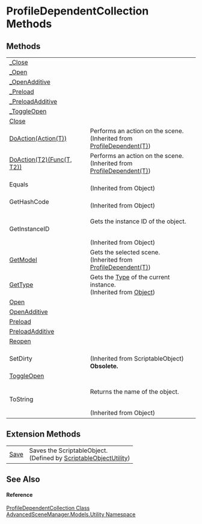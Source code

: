 # ProfileDependentCollection Methods




## Methods
<table>
<tr>
<td><a href="M_AdvancedSceneManager_Models_Utility_ProfileDependentCollection__Close.md">_Close</a></td>
<td> </td></tr>
<tr>
<td><a href="M_AdvancedSceneManager_Models_Utility_ProfileDependentCollection__Open.md">_Open</a></td>
<td> </td></tr>
<tr>
<td><a href="M_AdvancedSceneManager_Models_Utility_ProfileDependentCollection__OpenAdditive.md">_OpenAdditive</a></td>
<td> </td></tr>
<tr>
<td><a href="M_AdvancedSceneManager_Models_Utility_ProfileDependentCollection__Preload.md">_Preload</a></td>
<td> </td></tr>
<tr>
<td><a href="M_AdvancedSceneManager_Models_Utility_ProfileDependentCollection__PreloadAdditive.md">_PreloadAdditive</a></td>
<td> </td></tr>
<tr>
<td><a href="M_AdvancedSceneManager_Models_Utility_ProfileDependentCollection__ToggleOpen.md">_ToggleOpen</a></td>
<td> </td></tr>
<tr>
<td><a href="M_AdvancedSceneManager_Models_Utility_ProfileDependentCollection_Close.md">Close</a></td>
<td> </td></tr>
<tr>
<td><a href="M_AdvancedSceneManager_Models_Utility_ProfileDependent_1_DoAction.md">DoAction(Action(T))</a></td>
<td>Performs an action on the scene.<br />(Inherited from <a href="T_AdvancedSceneManager_Models_Utility_ProfileDependent_1.md">ProfileDependent(T)</a>)</td></tr>
<tr>
<td><a href="M_AdvancedSceneManager_Models_Utility_ProfileDependent_1_DoAction__1.md">DoAction(T2)(Func(T, T2))</a></td>
<td>Performs an action on the scene.<br />(Inherited from <a href="T_AdvancedSceneManager_Models_Utility_ProfileDependent_1.md">ProfileDependent(T)</a>)</td></tr>
<tr>
<td>Equals</td>
<td><br />(Inherited from Object)</td></tr>
<tr>
<td>GetHashCode</td>
<td><br />(Inherited from Object)</td></tr>
<tr>
<td>GetInstanceID</td>
<td><p>Gets the instance ID of the object.</p><br />(Inherited from Object)</td></tr>
<tr>
<td><a href="M_AdvancedSceneManager_Models_Utility_ProfileDependent_1_GetModel.md">GetModel</a></td>
<td>Gets the selected scene.<br />(Inherited from <a href="T_AdvancedSceneManager_Models_Utility_ProfileDependent_1.md">ProfileDependent(T)</a>)</td></tr>
<tr>
<td><a href="https://learn.microsoft.com/dotnet/api/system.object.gettype" target="_blank" rel="noopener noreferrer">GetType</a></td>
<td>Gets the <a href="https://learn.microsoft.com/dotnet/api/system.type" target="_blank" rel="noopener noreferrer">Type</a> of the current instance.<br />(Inherited from <a href="https://learn.microsoft.com/dotnet/api/system.object" target="_blank" rel="noopener noreferrer">Object</a>)</td></tr>
<tr>
<td><a href="M_AdvancedSceneManager_Models_Utility_ProfileDependentCollection_Open.md">Open</a></td>
<td> </td></tr>
<tr>
<td><a href="M_AdvancedSceneManager_Models_Utility_ProfileDependentCollection_OpenAdditive.md">OpenAdditive</a></td>
<td> </td></tr>
<tr>
<td><a href="M_AdvancedSceneManager_Models_Utility_ProfileDependentCollection_Preload.md">Preload</a></td>
<td> </td></tr>
<tr>
<td><a href="M_AdvancedSceneManager_Models_Utility_ProfileDependentCollection_PreloadAdditive.md">PreloadAdditive</a></td>
<td> </td></tr>
<tr>
<td><a href="M_AdvancedSceneManager_Models_Utility_ProfileDependentCollection_Reopen.md">Reopen</a></td>
<td> </td></tr>
<tr>
<td>SetDirty</td>
<td><br />(Inherited from ScriptableObject)<br /><strong>Obsolete.</strong></td></tr>
<tr>
<td><a href="M_AdvancedSceneManager_Models_Utility_ProfileDependentCollection_ToggleOpen.md">ToggleOpen</a></td>
<td> </td></tr>
<tr>
<td>ToString</td>
<td><p>Returns the name of the object.</p><br />(Inherited from Object)</td></tr>
</table>

## Extension Methods
<table>
<tr>
<td><a href="M_AdvancedSceneManager_Utility_ScriptableObjectUtility_Save.md">Save</a></td>
<td>Saves the ScriptableObject.<br />(Defined by <a href="T_AdvancedSceneManager_Utility_ScriptableObjectUtility.md">ScriptableObjectUtility</a>)</td></tr>
</table>

## See Also


#### Reference
<a href="T_AdvancedSceneManager_Models_Utility_ProfileDependentCollection.md">ProfileDependentCollection Class</a>  
<a href="N_AdvancedSceneManager_Models_Utility.md">AdvancedSceneManager.Models.Utility Namespace</a>  
